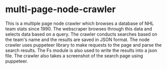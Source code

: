 # multi-page-node-crawler
This is a multiple page node crawler which browses a database of NHL team stats since 1990. 
The webscraper browses through this data and selects data based on a query. The crawler conducts searches based on the team's name and the results are saved in JSON format.
The node crawler uses puppeteer library to make requests to the page and parse the search results.
The Fs module is also used to write the results into  a json file. The crawler also takes a screenshot of the search page using puppeteer.
